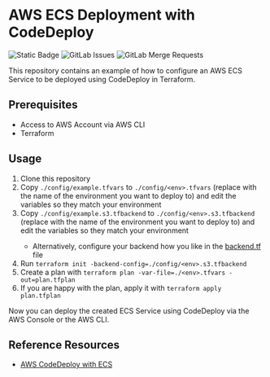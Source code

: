 # AWS ECS Deployment with CodeDeploy
![Static Badge](https://img.shields.io/badge/status-actively%20maintained-3ea218?logo=gitlab)
![GitLab Issues](https://img.shields.io/gitlab/issues/open/57710266?logo=gitlab)
![GitLab Merge Requests](https://img.shields.io/gitlab/merge-requests/open/57710266?logo=gitlab)

This repository contains an example of how to configure an AWS ECS Service to be deployed using CodeDeploy in Terraform.

## Prerequisites

* Access to AWS Account via AWS CLI
* Terraform

## Usage

1. Clone this repository
2. Copy `./config/example.tfvars` to `./config/<env>.tfvars` (replace <env> with the name of the environment you want to deploy to) and edit the variables so they match your environment
3. Copy `./config/example.s3.tfbackend` to `./config/<env>.s3.tfbackend` (replace <env> with the name of the environment you want to deploy to) and edit the variables so they match your environment
    * Alternatively, configure your backend how you like in the [backend.tf](./backend.tf) file
4. Run `terraform init -backend-config=./config/<env>.s3.tfbackend`
5. Create a plan with `terraform plan -var-file=./<env>.tfvars -out=plan.tfplan`
6. If you are happy with the plan, apply it with `terraform apply plan.tfplan`

Now you can deploy the created ECS Service using CodeDeploy via the AWS Console or the AWS CLI.

## Reference Resources

* [AWS CodeDeploy with ECS](https://docs.aws.amazon.com/codedeploy/latest/userguide/tutorial-ecs-deployment.html)

